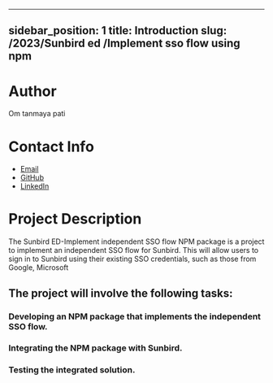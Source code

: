  ---
sidebar_position: 1
title: Introduction
slug: /2023/Sunbird ed /Implement sso flow using npm
---


# Author
Om tanmaya pati

# Contact Info
- [Email](mailto:omtanmaya2004@gmail.com)
- [GitHub](https://github.com/om-666)
- [LinkedIn](https://www.linkedin.com/in/om-tanmaya-pati-753584232)

# Project Description
The Sunbird ED-Implement independent SSO flow NPM package is a project to implement an independent SSO flow for Sunbird. This will allow users to sign in to Sunbird using their existing SSO credentials, such as those from Google, Microsoft
 ## The project will involve the following tasks:

### Developing an NPM package that implements the independent SSO flow.
### Integrating the NPM package with Sunbird.
### Testing the integrated solution.
